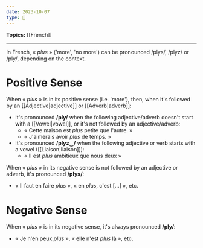 ```yaml
---
date: 2023-10-07
type: 🧠
---
```


**Topics:** [[French]]

---

In French, « _plus_ » ('more', 'no more') can be pronounced /plys/, /plyz/ or /ply/, depending on the context.

# Positive Sense

When « _plus_ » is in its positive sense (i.e. 'more'), then, when it's followed by an [[Adjective|adjective]] or [[Adverb|adverb]]:

- It's pronounced **/ply/** when the following adjective/adverb doesn't start with a [[Vowel|vowel]], or it's not followed by an adjective/adverb:
	- « Cette maison est _plus_ petite que l'autre. »
	- « J'aimerais avoir _plus_ de temps. »
- It's pronounced **/plyz‿/** when the following adjective or verb starts with a vowel ([[Liaison|liaison]]):
	- « Il est _plus_ ambitieux que nous deux »

When « _plus_ » in its negative sense is not followed by an adjective or adverb, it's pronounced **/plys/**:

- « Il faut en faire _plus_ », « en _plus_, c'est \[…\] », etc.

# Negative Sense

When « _plus_ » is in its negative sense, it's always pronounced **/ply/**:

- « Je n'en peux _plus_ », « elle n'est _plus_ là », etc.
